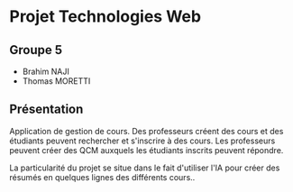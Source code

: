 # Projet Technologies Web

## Groupe 5

- Brahim NAJI
- Thomas MORETTI

## Présentation

Application de gestion de cours. Des professeurs créent des cours et des étudiants peuvent rechercher et s'inscrire
à des cours. Les professeurs peuvent créer des QCM auxquels les étudiants inscrits peuvent répondre.

La particularité du projet se situe dans le fait d'utiliser l'IA pour créer des résumés en quelques lignes des différents
cours..